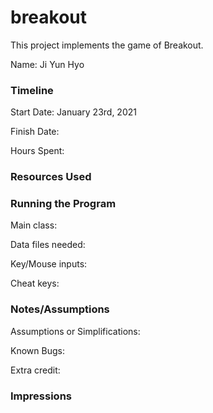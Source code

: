 # breakout

This project implements the game of Breakout.

Name: Ji Yun Hyo

### Timeline

Start Date: January 23rd, 2021 

Finish Date: 

Hours Spent:

### Resources Used


### Running the Program

Main class: 

Data files needed: 

Key/Mouse inputs:

Cheat keys:


### Notes/Assumptions

Assumptions or Simplifications:

Known Bugs:

Extra credit:


### Impressions
